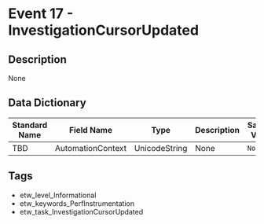 # Event 17 - InvestigationCursorUpdated

## Description
None

## Data Dictionary
|Standard Name|Field Name|Type|Description|Sample Value|
|---|---|---|---|---|
|TBD|AutomationContext|UnicodeString|None|`None`|

## Tags
* etw_level_Informational
* etw_keywords_PerfInstrumentation
* etw_task_InvestigationCursorUpdated